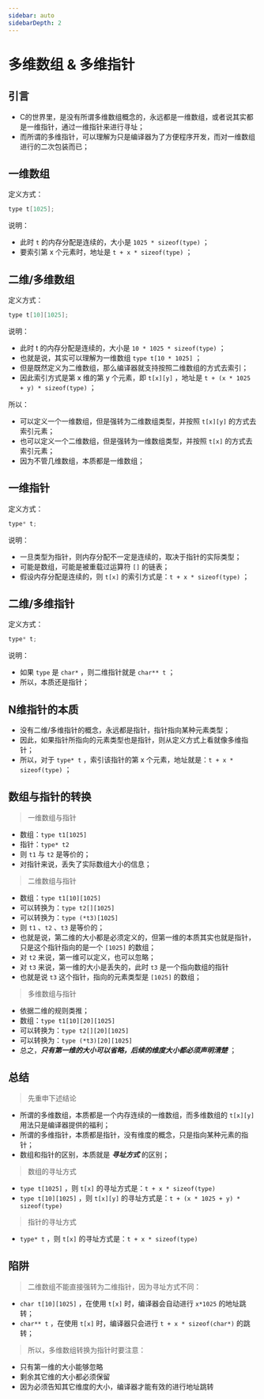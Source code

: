 ```yaml
---
sidebar: auto
sidebarDepth: 2
---
```


# 多维数组 & 多维指针

## 引言

- C的世界里，是没有所谓多维数组概念的，永远都是一维数组，或者说其实都是一维指针，通过一维指针来进行寻址；
- 而所谓的多维指针，可以理解为只是编译器为了方便程序开发，而对一维数组进行的二次包装而已；



## 一维数组  

定义方式：

```cpp
type t[1025];
```

说明：

- 此时 `t` 的内存分配是连续的，大小是 `1025 * sizeof(type)` ；
- 要索引第 x 个元素时，地址是 `t + x * sizeof(type)` ；



## 二维/多维数组  

定义方式：

```cpp
type t[10][1025];
```

说明：

- 此时 t 的内存分配是连续的，大小是 `10 * 1025 * sizeof(type)` ；
- 也就是说，其实可以理解为一维数组 `type t[10 * 1025]` ；
- 但是既然定义为二维数组，那么编译器就支持按照二维数组的方式去索引；
- 因此索引方式是第 x 维的第 y 个元素，即 `t[x][y]` ，地址是 `t + (x * 1025 + y) * sizeof(type)` ；

所以：

- 可以定义一个一维数组，但是强转为二维数组类型，并按照 `t[x][y]` 的方式去索引元素；
- 也可以定义一个二维数组，但是强转为一维数组类型，并按照 `t[x]` 的方式去索引元素；
- 因为不管几维数组，本质都是一维数组；



## 一维指针  

定义方式：

```cpp
type* t;
```

说明：

- 一旦类型为指针，则内存分配不一定是连续的，取决于指针的实际类型；
- 可能是数组，可能是被重载过运算符 `[]` 的链表；
- 假设内存分配是连续的，则 `t[x]` 的索引方式是：`t + x * sizeof(type)` ；



## 二维/多维指针  

定义方式：

```cpp
type* t;
```

说明：

- 如果 `type` 是 `char*` ，则二维指针就是 `char** t` ；
- 所以，本质还是指针；



## N维指针的本质 

- 没有二维/多维指针的概念，永远都是指针，指针指向某种元素类型；
- 因此，如果指针所指向的元素类型也是指针，则从定义方式上看就像多维指针；
- 所以，对于 `type* t` ，索引该指针的第 x 个元素，地址就是：`t + x * sizeof(type)` ；



## 数组与指针的转换  

> 一维数组与指针

- 数组：`type t1[1025]` 
- 指针：`type* t2` 
- 则 `t1` 与 `t2` 是等价的；
- 对指针来说，丢失了实际数组大小的信息；

> 二维数组与指针

- 数组：`type t1[10][1025]`
- 可以转换为：`type t2[][1025]`
- 可以转换为：`type (*t3)[1025]`
- 则 `t1` 、`t2` 、`t3` 是等价的；
- 也就是说，第二维的大小都是必须定义的，但第一维的本质其实也就是指针，只是这个指针指向的是一个 `[1025]` 的数组；
- 对 `t2` 来说，第一维可以定义，也可以忽略；
- 对 `t3` 来说，第一维的大小是丢失的，此时 `t3` 是一个指向数组的指针
- 也就是说 `t3` 这个指针，指向的元素类型是 `[1025]` 的数组；

> 多维数组与指针

- 依据二维的规则类推；
- 数组：`type t1[10][20][1025]` 
- 可以转换为：`type t2[][20][1025]` 
- 可以转换为：`type (*t3)[20][1025]` 
- 总之，***只有第一维的大小可以省略，后续的维度大小都必须声明清楚*** ；



## 总结  

> 先重申下述结论

- 所谓的多维数组，本质都是一个内存连续的一维数组，而多维数组的 `t[x][y]` 用法只是编译器提供的福利；
- 所谓的多维指针，本质都是指针，没有维度的概念，只是指向某种元素的指针；
- 数组和指针的区别，本质就是 ***寻址方式*** 的区别；

> 数组的寻址方式

- `type t[1025]` ，则 `t[x]` 的寻址方式是：`t + x * sizeof(type)` 
- `type t[10][1025]` ，则 `t[x][y]` 的寻址方式是：`t + (x * 1025 + y) * sizeof(type)` 

> 指针的寻址方式

- `type* t` ，则 `t[x]` 的寻址方式是：`t + x * sizeof(type)` 



## 陷阱

> 二维数组不能直接强转为二维指针，因为寻址方式不同：

- `char t[10][1025]` ，在使用 `t[x]` 时，编译器会自动进行 `x*1025` 的地址跳转；
- `char** t` ，在使用 `t[x]` 时，编译器只会进行 `t + x * sizeof(char*)` 的跳转；

> 所以，多维数组转换为指针时要注意：

- 只有第一维的大小能够忽略
- 剩余其它维的大小都必须保留
- 因为必须告知其它维度的大小，编译器才能有效的进行地址跳转

